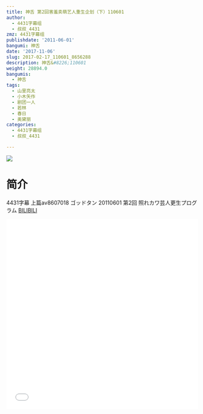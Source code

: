 ```yaml
---
title: 神舌 第2回害羞卖萌艺人重生企划（下）110601
author:
  - 4431字幕组
  - 叔叔_4431
zmz: 4431字幕组
publishdate: '2011-06-01'
bangumi: 神舌
date: '2017-11-06'
slug: 2017-02-17_110601_8656288
description: 神舌&#8226;110601
weight: 28894.0
bangumis:
  - 神舌
tags:
  - 山里亮太
  - 小木矢作
  - 剧团一人
  - 若林
  - 春日
  - 奥黛丽
categories:
  - 4431字幕组
  - 叔叔_4431

---
```

![](https://i.imgur.com/noQPBmR.png)
# 简介  
4431字幕 上篇av8607018
ゴッドタン 20110601 第2回 照れカワ芸人更生プログラム
  [BILIBILI](https://www.bilibili.com/video/av8656288/)

  <iframe src="//www.bilibili.com/blackboard/player.html?cid=14257457&aid=8656288" width="100%" height="500" frameborder="0" allowfullscreen="allowfullscreen"></iframe>
